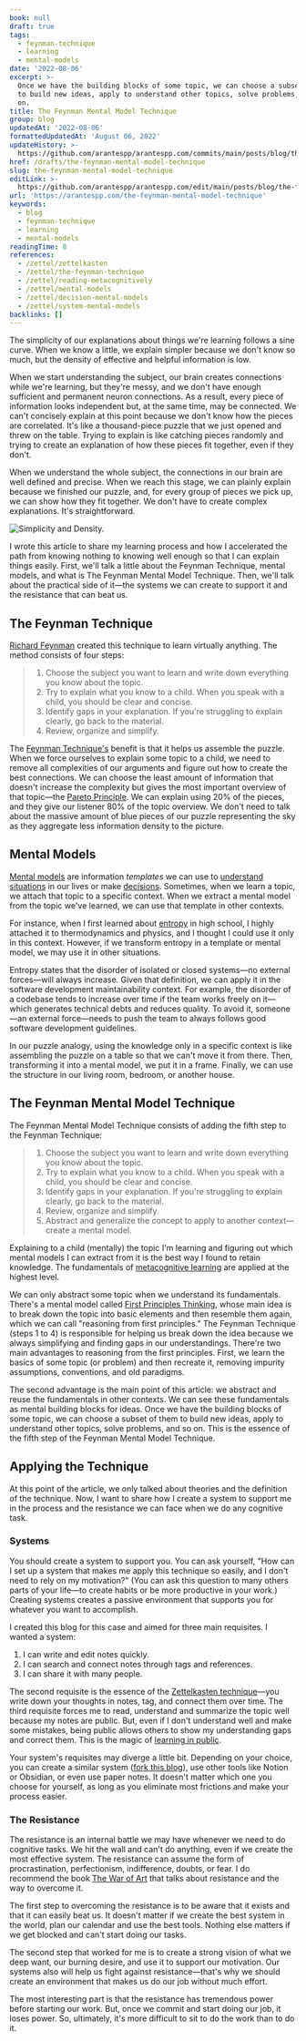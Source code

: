 ```yaml
---
book: null
draft: true
tags:
  - feynman-technique
  - learning
  - mental-models
date: '2022-08-06'
excerpt: >-
  Once we have the building blocks of some topic, we can choose a subset of them
  to build new ideas, apply to understand other topics, solve problems, and so
  on.
title: The Feynman Mental Model Technique
group: blog
updatedAt: '2022-08-06'
formattedUpdatedAt: 'August 06, 2022'
updateHistory: >-
  https://github.com/arantespp/arantespp.com/commits/main/posts/blog/the-feynman-mental-model-technique.md
href: /drafts/the-feynman-mental-model-technique
slug: the-feynman-mental-model-technique
editLink: >-
  https://github.com/arantespp/arantespp.com/edit/main/posts/blog/the-feynman-mental-model-technique.md
url: 'https://arantespp.com/the-feynman-mental-model-technique'
keywords:
  - blog
  - feynman-technique
  - learning
  - mental-models
readingTime: 8
references:
  - /zettel/zettelkasten
  - /zettel/the-feynman-technique
  - /zettel/reading-metacognitively
  - /zettel/mental-models
  - /zettel/decision-mental-models
  - /zettel/system-mental-models
backlinks: []
---
```


The simplicity of our explanations about things we're learning follows a sine curve. When we know a little, we explain simpler because we don't know so much, but the density of effective and helpful information is low.

When we start understanding the subject, our brain creates connections while we're learning, but they're messy, and we don't have enough sufficient and permanent neuron connections. As a result, every piece of information looks independent but, at the same time, may be connected. We can't concisely explain at this point because we don't know how the pieces are correlated. It's like a thousand-piece puzzle that we just opened and threw on the table. Trying to explain is like catching pieces randomly and trying to create an explanation of how these pieces fit together, even if they don't.

When we understand the whole subject, the connections in our brain are well defined and precise. When we reach this stage, we can plainly explain because we finished our puzzle, and, for every group of pieces we pick up, we can show how they fit together. We don't have to create complex explanations. It's straightforward.

![Simplicity and Density.](/images/originals/understanding-simplicity-density.png)

I wrote this article to share my learning process and how I accelerated the path from knowing nothing to knowing well enough so that I can explain things easily. First, we'll talk a little about the Feynman Technique, mental models, and what is The Feynman Mental Model Technique. Then, we'll talk about the practical side of it—the systems we can create to support it and the resistance that can beat us.

## The Feynman Technique

[Richard Feynman](/zettel/richard-feynman) created this technique to learn virtually anything. The method consists of four steps:

> 1. Choose the subject you want to learn and write down everything you know about the topic.
> 2. Try to explain what you know to a child. When you speak with a child, you should be clear and concise.
> 3. Identify gaps in your explanation. If you're struggling to explain clearly, go back to the material.
> 4. Review, organize and simplify.

The [Feynman Technique's](/zettel/the-feynman-technique) benefit is that it helps us assemble the puzzle. When we force ourselves to explain some topic to a child, we need to remove all complexities of our arguments and figure out how to create the best connections. We can choose the least amount of information that doesn't increase the complexity but gives the most important overview of that topic—the [Pareto Principle](zettel/pareto-principle). We can explain using 20% of the pieces, and they give our listener 80% of the topic overview. We don't need to talk about the massive amount of blue pieces of our puzzle representing the sky as they aggregate less information density to the picture.

## Mental Models

[Mental models](/zettel/mental-models) are information _templates_ we can use to [understand situations](/zettel/system-mental-models) in our lives or make [decisions](/zettel/decision-mental-models). Sometimes, when we learn a topic, we attach that topic to a specific context. When we extract a mental model from the topic we've learned, we can use that template in other contexts.

For instance, when I first learned about [entropy](/zettel/entropy) in high school, I highly attached it to thermodynamics and physics, and I thought I could use it only in this context. However, if we transform entropy in a template or mental model, we may use it in other situations.

Entropy states that the disorder of isolated or closed systems—no external forces—will always increase. Given that definition, we can apply it in the software development maintainability context. For example, the disorder of a codebase tends to increase over time if the team works freely on it—which generates technical debts and reduces quality. To avoid it, someone—an external force—needs to push the team to always follows good software development guidelines.

In our puzzle analogy, using the knowledge only in a specific context is like assembling the puzzle on a table so that we can't move it from there. Then, transforming it into a mental model, we put it in a frame. Finally, we can use the structure in our living room, bedroom, or another house.

## The Feynman Mental Model Technique

The Feynman Mental Model Technique consists of adding the fifth step to the Feynman Technique:

> 1. Choose the subject you want to learn and write down everything you know about the topic.
> 2. Try to explain what you know to a child. When you speak with a child, you should be clear and concise.
> 3. Identify gaps in your explanation. If you're struggling to explain clearly, go back to the material.
> 4. Review, organize and simplify.
> 5. Abstract and generalize the concept to apply to another context—create a mental model.

Explaining to a child (mentally) the topic I'm learning and figuring out which mental models I can extract from it is the best way I found to retain knowledge. The fundamentals of [metacognitive learning](/zettel/reading-metacognitively) are applied at the highest level.

We can only abstract some topic when we understand its fundamentals. There's a mental model called [First Principles Thinking](/zettel/first-principles-thinking), whose main idea is to break down the topic into basic elements and then resemble them again, which we can call "reasoning from first principles." The Feynman Technique (steps 1 to 4) is responsible for helping us break down the idea because we always simplifying and finding gaps in our understandings. There're two main advantages to reasoning from the first principles. First, we learn the basics of some topic (or problem) and then recreate it, removing impurity assumptions, conventions, and old paradigms.

The second advantage is the main point of this article: we abstract and reuse the fundamentals in other contexts. We can see these fundamentals as mental building blocks for ideas. Once we have the building blocks of some topic, we can choose a subset of them to build new ideas, apply to understand other topics, solve problems, and so on. This is the essence of the fifth step of the Feynman Mental Model Technique.

## Applying the Technique

At this point of the article, we only talked about theories and the definition of the technique. Now, I want to share how I create a system to support me in the process and the resistance we can face when we do any cognitive task.

### Systems

You should create a system to support you. You can ask yourself, "How can I set up a system that makes me apply this technique so easily, and I don't need to rely on my motivation?" (You can ask this question to many others parts of your life—to create habits or be more productive in your work.) Creating systems creates a passive environment that supports you for whatever you want to accomplish.

I created this blog for this case and aimed for three main requisites. I wanted a system:

1. I can write and edit notes quickly.
1. I can search and connect notes through tags and references.
1. I can share it with many people.

The second requisite is the essence of the [Zettelkasten technique](/zettel/zettelkasten)—you write down your thoughts in notes, tag, and connect them over time. The third requisite forces me to read, understand and summarize the topic well because my notes are public. But, even if I don't understand well and make some mistakes, being public allows others to show my understanding gaps and correct them. This is the magic of [learning in public](https://www.swyx.io/learn-in-public/).

Your system's requisites may diverge a little bit. Depending on your choice, you can create a similar system ([fork this blog](https://github.com/arantespp/arantespp.com)), use other tools like Notion or Obsidian, or even use paper notes. It doesn't matter which one you choose for yourself, as long as you eliminate most frictions and make your process easier.

### The Resistance

The resistance is an internal battle we may have whenever we need to do cognitive tasks. We hit the wall and can't do anything, even if we create the most effective system. The resistance can assume the form of procrastination, perfectionism, indifference, doubts, or fear. I do recommend the book [The War of Art](/books/the-war-of-art) that talks about resistance and the way to overcome it.

The first step to overcoming the resistance is to be aware that it exists and that it can easily beat us. It doesn't matter if we create the best system in the world, plan our calendar and use the best tools. Nothing else matters if we get blocked and can't start doing our tasks.

The second step that worked for me is to create a strong vision of what we deep want, our burning desire, and use it to support our motivation. Our systems also will help us fight against resistance—that's why we should create an environment that makes us do our job without much effort.

The most interesting part is that the resistance has tremendous power before starting our work. But, once we commit and start doing our job, it loses power. So, ultimately, it's more difficult to sit to do the work than to do it.
